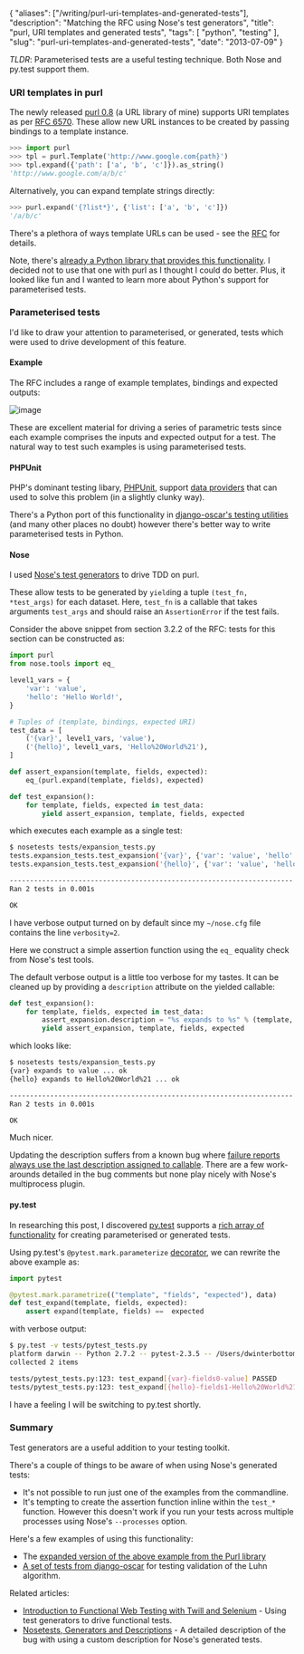 {
    "aliases": ["/writing/purl-uri-templates-and-generated-tests"],
    "description": "Matching the RFC using Nose's test generators",
    "title": "purl, URI templates and generated tests",
    "tags": [
        "python",
        "testing"
    ],
    "slug": "purl-uri-templates-and-generated-tests",
    "date": "2013-07-09"
}

*TLDR*: Parameterised tests are a useful testing technique. Both Nose
and py.test support them.

### URI templates in purl

The newly released [purl 0.8](https://github.com/codeinthehole/purl) (a
URL library of mine) supports URI templates as per [RFC
6570](http://tools.ietf.org/html/rfc6570). These allow new URL instances
to be created by passing bindings to a template instance.

``` python
>>> import purl
>>> tpl = purl.Template('http://www.google.com{path}')
>>> tpl.expand({'path': ['a', 'b', 'c']}).as_string()
'http://www.google.com/a/b/c'
```

Alternatively, you can expand template strings directly:

``` python
>>> purl.expand('{?list*}', {'list': ['a', 'b', 'c']})
'/a/b/c'
```

There's a plethora of ways template URLs can be used - see the
[RFC](http://tools.ietf.org/html/rfc6570) for details.

<div class="admonition warning">
    Note, there's
    <a href="https://github.com/uri-templates/uritemplate-py">already a Python library that provides this functionality</a>. I
    decided not to use that one with purl as I thought I could do better.
    Plus, it looked like fun and I wanted to learn more about Python's
    support for parameterised tests.

</div>

### Parameterised tests

I'd like to draw your attention to parameterised, or generated, tests
which were used to drive development of this feature.

#### Example

The RFC includes a range of example templates, bindings and expected
outputs:

![image](/images/screenshots/rfc6570.png)

These are excellent material for driving a series of parametric tests
since each example comprises the inputs and expected output for a test.
The natural way to test such examples is using parameterised tests.

#### PHPUnit

PHP's dominant testing libary,
[PHPUnit](http://phpunit.de/manual/current/en/index.html), support [data
providers](http://phpunit.de/manual/current/en/writing-tests-for-phpunit.html#writing-tests-for-phpunit.data-providers)
that can used to solve this problem (in a slightly clunky way).

There's a Python port of this functionality in [django-oscar's testing
utilities](https://github.com/tangentlabs/django-oscar/blob/master/oscar/test/decorators.py#L4-L27)
(and many other places no doubt) however there's better way to write
parameterised tests in Python.

#### Nose

I used [Nose's test
generators](http://nose.readthedocs.org/en/latest/writing_tests.html#test-generators)
to drive TDD on purl.

These allow tests to be generated by `yield`ing a tuple
`(test_fn, *test_args)` for each dataset. Here, `test_fn` is a callable
that takes arguments `test_args` and should raise an `AssertionError` if
the test fails.

Consider the above snippet from section 3.2.2 of the RFC: tests for this
section can be constructed as:

``` python
import purl
from nose.tools import eq_

level1_vars = {
    'var': 'value',
    'hello': 'Hello World!',
}

# Tuples of (template, bindings, expected URI)
test_data = [
    ('{var}', level1_vars, 'value'),
    ('{hello}', level1_vars, 'Hello%20World%21'),
]

def assert_expansion(template, fields, expected):
    eq_(purl.expand(template, fields), expected)

def test_expansion():
    for template, fields, expected in test_data:
        yield assert_expansion, template, fields, expected
```

which executes each example as a single test:

``` bash
$ nosetests tests/expansion_tests.py
tests.expansion_tests.test_expansion('{var}', {'var': 'value', 'hello': 'Hello World!'}, 'value') ... ok
tests.expansion_tests.test_expansion('{hello}', {'var': 'value', 'hello': 'Hello World!'}, 'Hello%20World%21') ... ok

----------------------------------------------------------------------
Ran 2 tests in 0.001s

OK
```

<div class="admonition note">
    I have verbose output turned on by default since my <code>~/nose.cfg</code> file
    contains the line <code>verbosity=2</code>.
</div>

Here we construct a simple assertion function using the `eq_` equality
check from Nose's test tools.

The default verbose output is a little too verbose for my tastes. It can
be cleaned up by providing a `description` attribute on the yielded
callable:

``` python
def test_expansion():
    for template, fields, expected in test_data:
        assert_expansion.description = "%s expands to %s" % (template, expected)
        yield assert_expansion, template, fields, expected
```

which looks like:

``` bash
$ nosetests tests/expansion_tests.py
{var} expands to value ... ok
{hello} expands to Hello%20World%21 ... ok

----------------------------------------------------------------------
Ran 2 tests in 0.001s

OK
```

Much nicer.

<div class="admonition warning">
    Updating the description suffers from a known bug where
    <a href="https://code.google.com/p/python-nose/issues/detail?id=244">failure reports always use the last description assigned to callable</a>.
    There are a few work-arounds detailed in the bug comments but none play
    nicely with Nose's multiprocess plugin.
</div>

#### py.test

In researching this post, I discovered
[py.test](http://pytest.org/latest/) supports a [rich array of
functionality](http://pytest.org/latest/example/parametrize.html) for
creating parameterised or generated tests.

Using py.test's `@pytest.mark.parameterize`
[decorator](http://pytest.org/latest/parametrize.html#pytest-mark-parametrize),
we can rewrite the above example as:

``` python
import pytest

@pytest.mark.parametrize(("template", "fields", "expected"), data)
def test_expand(template, fields, expected):
    assert expand(template, fields) ==  expected
```

with verbose output:

``` bash
$ py.test -v tests/pytest_tests.py
platform darwin -- Python 2.7.2 -- pytest-2.3.5 -- /Users/dwinterbottom/.virtualenvs/purl/bin/python
collected 2 items

tests/pytest_tests.py:123: test_expand[{var}-fields0-value] PASSED
tests/pytest_tests.py:123: test_expand[{hello}-fields1-Hello%20World%21] PASSED
```

I have a feeling I will be switching to py.test shortly.

### Summary

Test generators are a useful addition to your testing toolkit.

There's a couple of things to be aware of when using Nose's generated
tests:

- It's not possible to run just one of the examples from the
    commandline.
- It's tempting to create the assertion function inline within the
    `test_*` function. However this doesn't work if you run your tests
    across multiple processes using Nose's `--processes` option.

Here's a few examples of using this functionality:

- The [expanded version of the above example from the Purl
    library](https://github.com/codeinthehole/purl/blob/master/tests/expansion_tests.py)
- [A set of tests from
    django-oscar](https://github.com/tangentlabs/django-oscar/blob/master/tests/unit/payment/bankcard_tests.py#L26-52)
    for testing validation of the Luhn algorithm.

Related articles:

- [Introduction to Functional Web Testing with Twill and
    Selenium](http://swordstyle.com/func_test_tutorial/part_one/extra_generative_tests.html) -
    Using test generators to drive functional tests.
- [Nosetests, Generators and
    Descriptions](http://achinghead.com/nosetests-generators-descriptions.html) -
    A detailed description of the bug with using a custom description
    for Nose's generated tests.
